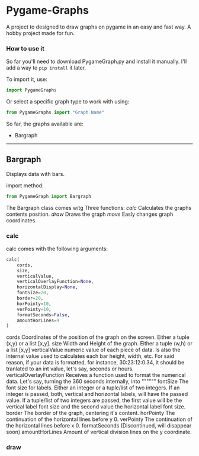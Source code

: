 # Pygame-Graphs
A project to designed to draw graphs on pygame in an easy and fast way. A hobby project made for fun.

### How to use it
So far you'll need to download PygameGraph.py and install it manually. I'll add a way to `pip install` it later.

To import it, use:
```python
import PygameGraphs
```
Or select a specific graph type to work with using:
```python
from PygameGraphs import "Graph Name"
```

So far, the graphs available are:
- Bargraph

---

## Bargraph
Displays data with bars.

import method:
```python
from PygameGraph import Bargraph
```

The Bargraph class comes witg Three functions:
*calc*
Calculates the graphs contents position.
*draw*
Draws the graph
*move*
Easly changes graph coordinates.

### calc

calc comes with the following arguments:
```python
calc(
    cords,
    size,
    verticalValue,
    verticalOverlayFunction=None,
    horizontalDisplay=None,
    fontSize=20,
    border=20,
    horPointy=10,
    verPointy=10,
    formatSeconds=False,
    amountHorLines=9
)
```

cords Coordinates of the position of the graph on the screen. Either a tuple (x,y) or a list [x,y].
size Width and Height of the graph. Either a tuple (w,h) or a list [x,y]
verticalValue numeric value of each piece of data. Is also the internal value used to calculates each bar height, width, etc. For said reason, if your data is formatted, for instance, 30:23:12:0.34, it should be tranlated to an int value, let's say, seconds or hours.
verticalOverlayFunction Receives a function used to format the numerical data. Let's say, turning the 360 seconds internally, into """"""
fontSize The font size for labels. Either an integer or a tuple/list of two integers. If an integer is passed, both, vertical and horizontal labels, will have the passed value. If a tuple/list of two integers are passed, the first value will be the vertical label font size and the second value the horizontal label font size.
border The border of the graph, centering it's content.
horPointy The continuation of the horizontal lines before y 0.
verPointy The continuation of the horizontal lines before x 0.
formatSeconds (Discontinued, will disappear soon)
amountHorLines Amount of vertical division lines on the y coordinate.

### draw